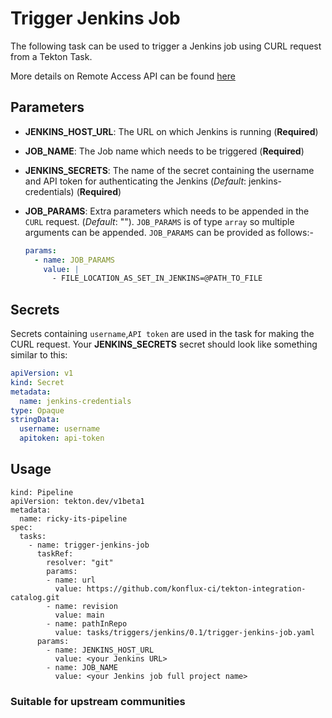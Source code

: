 # Trigger Jenkins Job

The following task can be used to trigger a Jenkins job using CURL request from a Tekton Task.

More details on Remote Access API can be found [here](https://www.jenkins.io/doc/book/using/remote-access-api/)

## Parameters

- **JENKINS_HOST_URL**: The URL on which Jenkins is running (**Required**)
- **JOB_NAME**: The Job name which needs to be triggered (**Required**)
- **JENKINS_SECRETS**: The name of the secret containing the username and API token for authenticating the Jenkins (_Default_: jenkins-credentials) (**Required**)
- **JOB_PARAMS**: Extra parameters which needs to be appended in the `CURL` request. (_Default_: ""). `JOB_PARAMS` is of type `array` so multiple arguments can be appended. `JOB_PARAMS` can be provided as follows:-

  ```yaml
  params:
    - name: JOB_PARAMS
      value: |
        - FILE_LOCATION_AS_SET_IN_JENKINS=@PATH_TO_FILE
  ```

## Secrets

Secrets containing `username`,`API token` are used in the task for making the CURL request.
Your **JENKINS_SECRETS** secret should look like something similar to this:

```yaml
apiVersion: v1
kind: Secret
metadata:
  name: jenkins-credentials
type: Opaque
stringData:
  username: username
  apitoken: api-token
```

## Usage

```
kind: Pipeline
apiVersion: tekton.dev/v1beta1
metadata:
  name: ricky-its-pipeline
spec:
  tasks:
    - name: trigger-jenkins-job
      taskRef:
        resolver: "git"
        params:
        - name: url
          value: https://github.com/konflux-ci/tekton-integration-catalog.git
        - name: revision
          value: main
        - name: pathInRepo
          value: tasks/triggers/jenkins/0.1/trigger-jenkins-job.yaml
      params:
        - name: JENKINS_HOST_URL
          value: <your Jenkins URL>
        - name: JOB_NAME
          value: <your Jenkins job full project name>
```

### Suitable for upstream communities